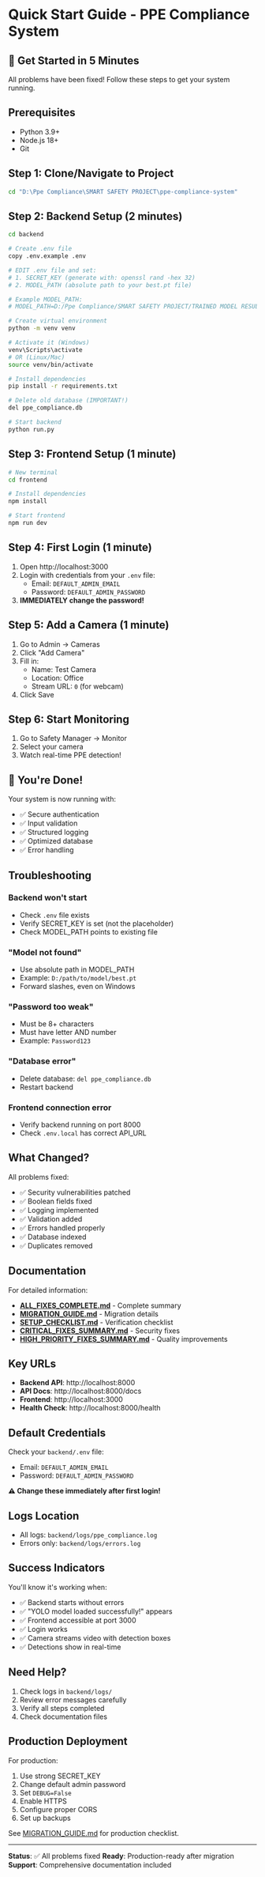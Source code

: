 # Quick Start Guide - PPE Compliance System

## 🚀 Get Started in 5 Minutes

All problems have been fixed! Follow these steps to get your system running.

## Prerequisites

- Python 3.9+
- Node.js 18+
- Git

## Step 1: Clone/Navigate to Project

```bash
cd "D:\Ppe Compliance\SMART SAFETY PROJECT\ppe-compliance-system"
```

## Step 2: Backend Setup (2 minutes)

```bash
cd backend

# Create .env file
copy .env.example .env

# EDIT .env file and set:
# 1. SECRET_KEY (generate with: openssl rand -hex 32)
# 2. MODEL_PATH (absolute path to your best.pt file)

# Example MODEL_PATH:
# MODEL_PATH=D:/Ppe Compliance/SMART SAFETY PROJECT/TRAINED MODEL RESULT/weights/best.pt

# Create virtual environment
python -m venv venv

# Activate it (Windows)
venv\Scripts\activate
# OR (Linux/Mac)
source venv/bin/activate

# Install dependencies
pip install -r requirements.txt

# Delete old database (IMPORTANT!)
del ppe_compliance.db

# Start backend
python run.py
```

## Step 3: Frontend Setup (1 minute)

```bash
# New terminal
cd frontend

# Install dependencies
npm install

# Start frontend
npm run dev
```

## Step 4: First Login (1 minute)

1. Open http://localhost:3000
2. Login with credentials from your `.env` file:
   - Email: `DEFAULT_ADMIN_EMAIL`
   - Password: `DEFAULT_ADMIN_PASSWORD`
3. **IMMEDIATELY change the password!**

## Step 5: Add a Camera (1 minute)

1. Go to Admin → Cameras
2. Click "Add Camera"
3. Fill in:
   - Name: Test Camera
   - Location: Office
   - Stream URL: `0` (for webcam)
4. Click Save

## Step 6: Start Monitoring

1. Go to Safety Manager → Monitor
2. Select your camera
3. Watch real-time PPE detection!

## 🎉 You're Done!

Your system is now running with:
- ✅ Secure authentication
- ✅ Input validation
- ✅ Structured logging
- ✅ Optimized database
- ✅ Error handling

## Troubleshooting

### Backend won't start
- Check `.env` file exists
- Verify SECRET_KEY is set (not the placeholder)
- Check MODEL_PATH points to existing file

### "Model not found"
- Use absolute path in MODEL_PATH
- Example: `D:/path/to/model/best.pt`
- Forward slashes, even on Windows

### "Password too weak"
- Must be 8+ characters
- Must have letter AND number
- Example: `Password123`

### "Database error"
- Delete database: `del ppe_compliance.db`
- Restart backend

### Frontend connection error
- Verify backend running on port 8000
- Check `.env.local` has correct API_URL

## What Changed?

All problems fixed:
- ✅ Security vulnerabilities patched
- ✅ Boolean fields fixed
- ✅ Logging implemented
- ✅ Validation added
- ✅ Errors handled properly
- ✅ Database indexed
- ✅ Duplicates removed

## Documentation

For detailed information:
- **[ALL_FIXES_COMPLETE.md](./ALL_FIXES_COMPLETE.md)** - Complete summary
- **[MIGRATION_GUIDE.md](./MIGRATION_GUIDE.md)** - Migration details
- **[SETUP_CHECKLIST.md](./SETUP_CHECKLIST.md)** - Verification checklist
- **[CRITICAL_FIXES_SUMMARY.md](./CRITICAL_FIXES_SUMMARY.md)** - Security fixes
- **[HIGH_PRIORITY_FIXES_SUMMARY.md](./HIGH_PRIORITY_FIXES_SUMMARY.md)** - Quality improvements

## Key URLs

- **Backend API**: http://localhost:8000
- **API Docs**: http://localhost:8000/docs
- **Frontend**: http://localhost:3000
- **Health Check**: http://localhost:8000/health

## Default Credentials

Check your `backend/.env` file:
- Email: `DEFAULT_ADMIN_EMAIL`
- Password: `DEFAULT_ADMIN_PASSWORD`

**⚠️ Change these immediately after first login!**

## Logs Location

- All logs: `backend/logs/ppe_compliance.log`
- Errors only: `backend/logs/errors.log`

## Success Indicators

You'll know it's working when:
- ✅ Backend starts without errors
- ✅ "YOLO model loaded successfully!" appears
- ✅ Frontend accessible at port 3000
- ✅ Login works
- ✅ Camera streams video with detection boxes
- ✅ Detections show in real-time

## Need Help?

1. Check logs in `backend/logs/`
2. Review error messages carefully
3. Verify all steps completed
4. Check documentation files

## Production Deployment

For production:
1. Use strong SECRET_KEY
2. Change default admin password
3. Set `DEBUG=False`
4. Enable HTTPS
5. Configure proper CORS
6. Set up backups

See [MIGRATION_GUIDE.md](./MIGRATION_GUIDE.md) for production checklist.

---

**Status**: ✅ All problems fixed
**Ready**: Production-ready after migration
**Support**: Comprehensive documentation included
